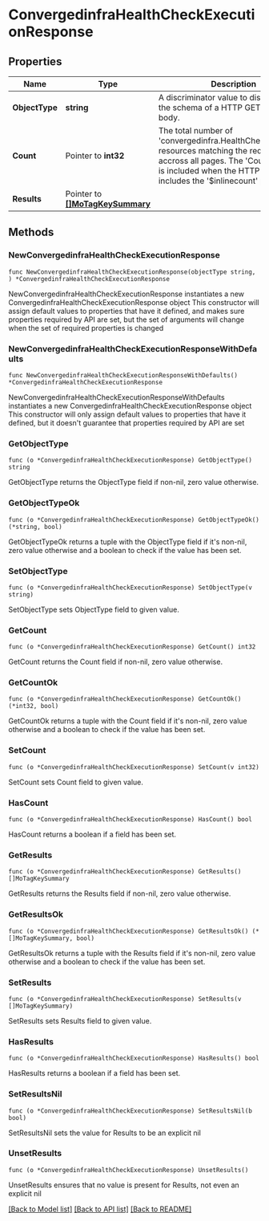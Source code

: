 # ConvergedinfraHealthCheckExecutionResponse

## Properties

Name | Type | Description | Notes
------------ | ------------- | ------------- | -------------
**ObjectType** | **string** | A discriminator value to disambiguate the schema of a HTTP GET response body. | 
**Count** | Pointer to **int32** | The total number of &#39;convergedinfra.HealthCheckExecution&#39; resources matching the request, accross all pages. The &#39;Count&#39; attribute is included when the HTTP GET request includes the &#39;$inlinecount&#39; parameter. | [optional] 
**Results** | Pointer to [**[]MoTagKeySummary**](MoTagKeySummary.md) |  | [optional] 

## Methods

### NewConvergedinfraHealthCheckExecutionResponse

`func NewConvergedinfraHealthCheckExecutionResponse(objectType string, ) *ConvergedinfraHealthCheckExecutionResponse`

NewConvergedinfraHealthCheckExecutionResponse instantiates a new ConvergedinfraHealthCheckExecutionResponse object
This constructor will assign default values to properties that have it defined,
and makes sure properties required by API are set, but the set of arguments
will change when the set of required properties is changed

### NewConvergedinfraHealthCheckExecutionResponseWithDefaults

`func NewConvergedinfraHealthCheckExecutionResponseWithDefaults() *ConvergedinfraHealthCheckExecutionResponse`

NewConvergedinfraHealthCheckExecutionResponseWithDefaults instantiates a new ConvergedinfraHealthCheckExecutionResponse object
This constructor will only assign default values to properties that have it defined,
but it doesn't guarantee that properties required by API are set

### GetObjectType

`func (o *ConvergedinfraHealthCheckExecutionResponse) GetObjectType() string`

GetObjectType returns the ObjectType field if non-nil, zero value otherwise.

### GetObjectTypeOk

`func (o *ConvergedinfraHealthCheckExecutionResponse) GetObjectTypeOk() (*string, bool)`

GetObjectTypeOk returns a tuple with the ObjectType field if it's non-nil, zero value otherwise
and a boolean to check if the value has been set.

### SetObjectType

`func (o *ConvergedinfraHealthCheckExecutionResponse) SetObjectType(v string)`

SetObjectType sets ObjectType field to given value.


### GetCount

`func (o *ConvergedinfraHealthCheckExecutionResponse) GetCount() int32`

GetCount returns the Count field if non-nil, zero value otherwise.

### GetCountOk

`func (o *ConvergedinfraHealthCheckExecutionResponse) GetCountOk() (*int32, bool)`

GetCountOk returns a tuple with the Count field if it's non-nil, zero value otherwise
and a boolean to check if the value has been set.

### SetCount

`func (o *ConvergedinfraHealthCheckExecutionResponse) SetCount(v int32)`

SetCount sets Count field to given value.

### HasCount

`func (o *ConvergedinfraHealthCheckExecutionResponse) HasCount() bool`

HasCount returns a boolean if a field has been set.

### GetResults

`func (o *ConvergedinfraHealthCheckExecutionResponse) GetResults() []MoTagKeySummary`

GetResults returns the Results field if non-nil, zero value otherwise.

### GetResultsOk

`func (o *ConvergedinfraHealthCheckExecutionResponse) GetResultsOk() (*[]MoTagKeySummary, bool)`

GetResultsOk returns a tuple with the Results field if it's non-nil, zero value otherwise
and a boolean to check if the value has been set.

### SetResults

`func (o *ConvergedinfraHealthCheckExecutionResponse) SetResults(v []MoTagKeySummary)`

SetResults sets Results field to given value.

### HasResults

`func (o *ConvergedinfraHealthCheckExecutionResponse) HasResults() bool`

HasResults returns a boolean if a field has been set.

### SetResultsNil

`func (o *ConvergedinfraHealthCheckExecutionResponse) SetResultsNil(b bool)`

 SetResultsNil sets the value for Results to be an explicit nil

### UnsetResults
`func (o *ConvergedinfraHealthCheckExecutionResponse) UnsetResults()`

UnsetResults ensures that no value is present for Results, not even an explicit nil

[[Back to Model list]](../README.md#documentation-for-models) [[Back to API list]](../README.md#documentation-for-api-endpoints) [[Back to README]](../README.md)


